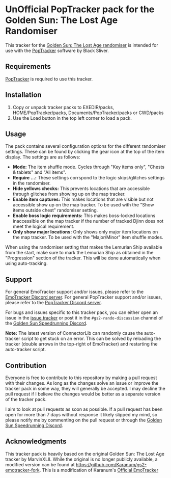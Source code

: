 # UnOfficial PopTracker pack for the Golden Sun: The Lost Age Randomiser

This tracker for the [Golden Sun: The Lost Age randomiser](https://gs2randomiser.com) is intended for use with the [PopTracker](https://github.com/black-sliver/PopTracker) software by Black Sliver.

## Requirements

[PopTracker](https://github.com/black-sliver/PopTracker) is required to use this tracker.

## Installation

1. Copy or unpack tracker packs to EXEDIR/packs, HOME/PopTracker/packs, Documents/PopTracker/packs or CWD/packs
2. Use the Load button in the top left corner to load a pack.

## Usage

The pack contains several configuration options for the different randomiser settings. These can be found by clicking the gear icon at the top of the item display.
The settings are as follows:

- **Mode:** The item shuffle mode. Cycles through "Key items only", "Chests & tablets" and "All items".
- **Require \.\.\.:** These settings corrspond to the logic skips/glitches settings in the randomiser.
- **Hide yellows checks:** This prevents locations that are accessible through glitches from showing up on the map tracker.
- **Enable item captures:** This makes locations that are visible but not accessible show up on the map tracker. To be used with the "Show items outside chest" randomiser setting.
- **Enable boss logic requirements:** This makes boss-locked locations inaccessible on the map tracker if the number of tracked Djinn does not meet the logical requirement.
- **Only show major locations:** Only shows only major item locations on the map tracker. To be used with the "Major/Minor" item shuffle modes.

When using the randomiser setting that makes the Lemurian Ship available from the start, make sure to mark the Lemurian Ship as obtained in the "Progression" section of the tracker.
This will be done automatically when using auto-tracking.

## Support

For general EmoTracker support and/or issues, please refer to the [EmoTracker Discord server](https://emotracker.net/community/).
For general PopTracker support and/or issues, please refer to the [PopTracker Discord server](https://discord.com/invite/gwThqMCPgK).

For bugs and issues specific to this tracker pack, you can either open an issue in the [issue tracker](https://github.com/Cougars0/gstla_poptracker_pack/issues)
or post it in the `#gs2-rando-discussion` channel of the [Golden Sun Speedrunning Discord](https://discord.com/invite/QWwxrmN).

**Note:** The latest version of ConnectorLib can randomly cause the auto-tracker script to get stuck on an error. 
This can be solved by reloading the tracker (double arrows in the top-right of EmoTracker) and restarting the auto-tracker script.

## Contribution

Everyone is free to contribute to this repository by making a pull request with their changes. As long as the changes solve an issue or improve the tracker pack in some way, 
they will generally be accepted. I may decline the pull request if I believe the changes would be better as a separate version of the tracker pack.

I aim to look at pull requests as soon as possible. If a pull request has been open for more than 7 days without response it likely slipped my mind, 
so please notify me by commenting on the pull request or through the [Golden Sun Speedrunning Discord](https://discord.com/invite/QWwxrmN).

## Acknowledgments

This tracker pack is heavily based on the original Golden Sun: The Lost Age tracker by MarvinXLII.
While the original is no longer publicly available, a modified version can be found at https://github.com/Karanum/gs2-emotracker-fork.
This is a modification of Karanum's [Official EmoTracker](https://github.com/Karanum/gstla_emotracker_pack)
